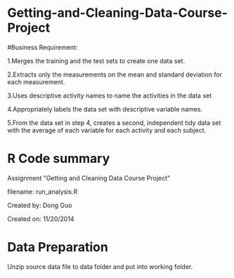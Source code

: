Getting-and-Cleaning-Data-Course-Project
========================================
#Business Requirement:

1.Merges the training and the test sets to create one data set.

2.Extracts only the measurements on the mean and standard deviation for each measurement. 

3.Uses descriptive activity names to name the activities in the data set

4.Appropriately labels the data set with descriptive variable names. 

5.From the data set in step 4, creates a second, independent tidy data set with the average of each variable for each activity and each subject.


# R Code summary 
 Assignment "Getting and Cleaning Data Course Project"
 
 filename:  run_analysis.R
 
 Created by: Dong Guo
 
 Created on: 11/20/2014
 
# Data Preparation

  Unzip source data file to data folder and put into working folder.
  
  

